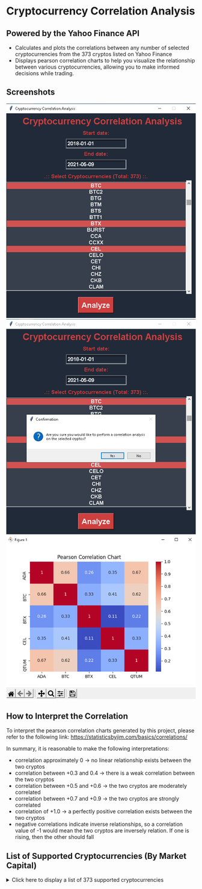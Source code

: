 # Cryptocurrency Correlation Analysis
## Powered by the Yahoo Finance API
* Calculates and plots the correlations between any number of selected cryptocurrencies from the 373 cryptos listed on Yahoo Finance
* Displays pearson correlation charts to help you visualize the relationship between various cryptocurrencies, allowing you to make informed decisions while trading.

## Screenshots
![Main Screen](https://github.com/abdulalikhan/Cryptocurrency-Correlation-Analysis/blob/main/1.png?raw=true)
![Confirmation Message](https://github.com/abdulalikhan/Cryptocurrency-Correlation-Analysis/blob/main/2.png?raw=true)
![Pearson Correlation Chart](https://github.com/abdulalikhan/Cryptocurrency-Correlation-Analysis/blob/main/3.png?raw=true)

## How to Interpret the Correlation
To interpret the pearson correlation charts generated by this project, please refer to the following link:
<https://statisticsbyjim.com/basics/correlations/>

In summary, it is reasonable to make the following interpretations:
- correlation approximately 0 -> no linear relationship exists between the two cryptos
- correlation between +0.3 and 0.4 -> there is a weak correlation between the two cryptos
- correlation between +0.5 and +0.6 -> the two cryptos are moderately correlated
- correlation between +0.7 and +0.9 -> the two cryptos are strongly correlated
- correlation of +1.0 -> a perfectly positive correlation exists between the two cryptos
- negative correlations indicate inverse relationships, so a correlation value of -1 would mean the two cryptos are inversely relation. If one is rising, then the other should fall

## List of Supported Cryptocurrencies (By Market Capital)
<details>
    <summary>Click here to display a list of 373 supported cryptocurrencies</summary>
        <p>BTC</p>
        <p>ETH</p>
        <p>BNB</p>
        <p>DOGE</p>
        <p>XRP</p>
        <p>USDT</p>
        <p>ADA</p>
        <p>DOT1</p>
        <p>BCH</p>
        <p>LTC</p>
        <p>UNI3</p>
        <p>LINK</p>
        <p>VET</p>
        <p>ETC</p>
        <p>XLM</p>
        <p>USDC</p>
        <p>SOL1</p>
        <p>THETA</p>
        <p>TRX</p>
        <p>FIL</p>
        <p>EOS</p>
        <p>XMR</p>
        <p>NEO</p>
        <p>BSV</p>
        <p>MIOTA</p>
        <p>LUNA1</p>
        <p>ATOM1</p>
        <p>AAVE</p>
        <p>HEX</p>
        <p>XTZ</p>
        <p>AVAX</p>
        <p>BTT1</p>
        <p>MKR</p>
        <p>ALGO</p>
        <p>CRO</p>
        <p>DASH</p>
        <p>CTC1</p>
        <p>MATIC</p>
        <p>ZEC</p>
        <p>COMP</p>
        <p>KSM</p>
        <p>XEM</p>
        <p>WAVES</p>
        <p>EGLD</p>
        <p>CHZ</p>
        <p>QTUM</p>
        <p>DCR</p>
        <p>ZIL</p>
        <p>HBAR</p>
        <p>MANA</p>
        <p>BTG</p>
        <p>SNX</p>
        <p>STX1</p>
        <p>ENJ</p>
        <p>BAT</p>
        <p>TFUEL</p>
        <p>SUSHI</p>
        <p>DGB</p>
        <p>GRT2</p>
        <p>SC</p>
        <p>ONT</p>
        <p>YFI</p>
        <p>ICX</p>
        <p>CCXX</p>
        <p>OMG</p>
        <p>DFI</p>
        <p>ZRX</p>
        <p>UMA</p>
        <p>RVN</p>
        <p>BCD</p>
        <p>CEL</p>
        <p>HNT1</p>
        <p>NANO</p>
        <p>BNT</p>
        <p>ZEN</p>
        <p>XDC</p>
        <p>ONE2</p>
        <p>LSK</p>
        <p>CELO</p>
        <p>XVG</p>
        <p>XWC</p>
        <p>IOST</p>
        <p>ANKR</p>
        <p>TUSD</p>
        <p>ARRR</p>
        <p>CRV</p>
        <p>VGX</p>
        <p>AR</p>
        <p>KNC</p>
        <p>AMP1</p>
        <p>SNT</p>
        <p>LRC</p>
        <p>VTHO</p>
        <p>CKB</p>
        <p>MIR1</p>
        <p>STORJ</p>
        <p>REP</p>
        <p>GLM</p>
        <p>IOTX</p>
        <p>SRM</p>
        <p>FUN</p>
        <p>KAVA</p>
        <p>BTS</p>
        <p>QNT</p>
        <p>ABBC</p>
        <p>STEEM</p>
        <p>ANT</p>
        <p>ARDR</p>
        <p>FET</p>
        <p>KMD</p>
        <p>EWT</p>
        <p>CVC</p>
        <p>STRAX</p>
        <p>ETN</p>
        <p>MAID</p>
        <p>MCO</p>
        <p>NKN</p>
        <p>BAND</p>
        <p>GNO</p>
        <p>WAXP</p>
        <p>RLC</p>
        <p>KIN</p>
        <p>SYS</p>
        <p>MED</p>
        <p>BTM</p>
        <p>WAN</p>
        <p>XHV</p>
        <p>ARK</p>
        <p>NU</p>
        <p>HNS</p>
        <p>PPT</p>
        <p>HNC</p>
        <p>MTL</p>
        <p>VLX</p>
        <p>AION</p>
        <p>OXT</p>
        <p>XNM</p>
        <p>AVA</p>
        <p>TWT</p>
        <p>COTI</p>
        <p>FIRO</p>
        <p>TOMO</p>
        <p>META</p>
        <p>HIVE</p>
        <p>RDD</p>
        <p>DIVI</p>
        <p>ELA</p>
        <p>MONA</p>
        <p>ATRI</p>
        <p>MLN</p>
        <p>DNT</p>
        <p>REV</p>
        <p>MARO</p>
        <p>IRIS</p>
        <p>BCN</p>
        <p>PAC</p>
        <p>NYE</p>
        <p>GAS</p>
        <p>ADX</p>
        <p>PHA</p>
        <p>WTC</p>
        <p>CRU</p>
        <p>AE</p>
        <p>CSC</p>
        <p>SAPP</p>
        <p>BEAM</p>
        <p>KDA</p>
        <p>NRG</p>
        <p>NULS</p>
        <p>PIVX</p>
        <p>NXS</p>
        <p>VRA</p>
        <p>TT</p>
        <p>ERG</p>
        <p>MWC</p>
        <p>GRS</p>
        <p>FSN</p>
        <p>HC</p>
        <p>SRK</p>
        <p>GRN</p>
        <p>WICC</p>
        <p>APL</p>
        <p>SERO</p>
        <p>ZNN</p>
        <p>WOZX</p>
        <p>XNC</p>
        <p>DAG</p>
        <p>CTXC</p>
        <p>EMC2</p>
        <p>LOKI</p>
        <p>VSYS</p>
        <p>LBC</p>
        <p>GXC</p>
        <p>PAI</p>
        <p>SOLVE</p>
        <p>VITE</p>
        <p>RBTC</p>
        <p>NIM</p>
        <p>MHC</p>
        <p>VTC</p>
        <p>AXEL</p>
        <p>FIO</p>
        <p>PCX</p>
        <p>SKY</p>
        <p>MASS</p>
        <p>NXT</p>
        <p>NAS</p>
        <p>GRIN</p>
        <p>DGD</p>
        <p>DCN</p>
        <p>DERO</p>
        <p>NEBL</p>
        <p>WABI</p>
        <p>OBSR</p>
        <p>BDX</p>
        <p>PZM</p>
        <p>SBD</p>
        <p>CET</p>
        <p>BIP</p>
        <p>GO</p>
        <p>SALT</p>
        <p>NAV</p>
        <p>GBYTE</p>
        <p>KRT</p>
        <p>VIA</p>
        <p>QASH</p>
        <p>VERI</p>
        <p>GAME</p>
        <p>XSN</p>
        <p>DNA1</p>
        <p>AEON</p>
        <p>XDN</p>
        <p>PART</p>
        <p>PI</p>
        <p>VITAE</p>
        <p>QRL</p>
        <p>BHD</p>
        <p>CUT</p>
        <p>ETP</p>
        <p>NMC</p>
        <p>WGR</p>
        <p>FCT</p>
        <p>POA</p>
        <p>PPC</p>
        <p>BURST</p>
        <p>RINGX</p>
        <p>BLOCK</p>
        <p>ZANO</p>
        <p>PAY</p>
        <p>HPB</p>
        <p>SMART</p>
        <p>VAL1</p>
        <p>ACT</p>
        <p>DMCH</p>
        <p>TRUE</p>
        <p>CMT1</p>
        <p>MAN</p>
        <p>ZEL</p>
        <p>DYN</p>
        <p>XMC</p>
        <p>BEPRO</p>
        <p>UBQ</p>
        <p>NLG</p>
        <p>RSTR</p>
        <p>HTML</p>
        <p>ADK</p>
        <p>MRX</p>
        <p>YOYOW</p>
        <p>NVT</p>
        <p>NIX</p>
        <p>BPS</p>
        <p>ZYN</p>
        <p>ACH</p>
        <p>LCC</p>
        <p>BTC2</p>
        <p>AMB</p>
        <p>GLEEC</p>
        <p>SCC3</p>
        <p>PLC</p>
        <p>CHI</p>
        <p>SNGLS</p>
        <p>BHP</p>
        <p>TERA</p>
        <p>FLO</p>
        <p>FTC</p>
        <p>FO</p>
        <p>XMY</p>
        <p>DTEP</p>
        <p>WINGS</p>
        <p>DMD</p>
        <p>NYZO</p>
        <p>INT</p>
        <p>PHR</p>
        <p>BLK</p>
        <p>XLT</p>
        <p>SFT</p>
        <p>BCA</p>
        <p>GHOST1</p>
        <p>IDNA</p>
        <p>INSTAR</p>
        <p>XST</p>
        <p>MIR</p>
        <p>VEX</p>
        <p>AYA</p>
        <p>HTDF</p>
        <p>XRC</p>
        <p>DIME</p>
        <p>ILC</p>
        <p>SCP</p>
        <p>XBY</p>
        <p>OTO</p>
        <p>GRC</p>
        <p>CRW</p>
        <p>IOC</p>
        <p>USNBT</p>
        <p>CURE</p>
        <p>HYC</p>
        <p>FAIR</p>
        <p>VIN</p>
        <p>SUB</p>
        <p>XAS</p>
        <p>GHOST</p>
        <p>SONO1</p>
        <p>OWC</p>
        <p>PMEER</p>
        <p>POLIS</p>
        <p>GCC1</p>
        <p>BPC</p>
        <p>MGO</p>
        <p>QRK</p>
        <p>MBC</p>
        <p>ERK</p>
        <p>EDG</p>
        <p>DDK</p>
        <p>NPC</p>
        <p>OURO</p>
        <p>HSS</p>
        <p>ATB</p>
        <p>FRST</p>
        <p>COMP1</p>
        <p>CLAM</p>
        <p>NLC2</p>
        <p>ECC</p>
        <p>UNO</p>
        <p>COLX</p>
        <p>ECA</p>
        <p>LKK</p>
        <p>ALIAS</p>
        <p>FLASH</p>
        <p>MOAC</p>
        <p>BONO</p>
        <p>DUN</p>
        <p>TUBE</p>
        <p>SPHR</p>
        <p>RBY</p>
        <p>AIB</p>
        <p>MINT</p>
        <p>XUC</p>
        <p>CCA</p>
        <p>SHIFT</p>
        <p>JDC</p>
        <p>MTC2</p>
        <p>MIDAS</p>
        <p>SLS</p>
        <p>DCY</p>
        <p>LRG</p>
        <p>XLQ</p>
        <p>BRC</p>
        <p>XCP</p>
        <p>BTX</p>
        <p>VBK</p>
        <p>YEP</p>
        <p>BST</p>
</details>